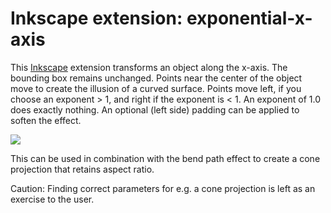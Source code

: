 Inkscape extension: exponential-x-axis
======================================

This [Inkscape](https://inkscape.org) extension transforms an object along the x-axis.
The bounding box remains unchanged. Points near the center of the object move to 
create the illusion of a curved surface.
Points move left, if you choose an exponent > 1, and right if the exponent is < 1.
An exponent of 1.0 does exactly nothing.
An optional (left side) padding can be applied to soften the effect.



<img src="https://raw.githubusercontent.com/jnweiger/inkscape-exponential-x-axis/master/exponential-x-demo.png"/>


This can be used in combination with the bend path effect to create a cone projection
that retains aspect ratio.

Caution: Finding correct parameters for e.g. a cone projection is left as an exercise to the user. 
